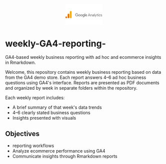 <p align="center">
  <img src="Week18/Google-Analytics-Logo.png" alt="GA4 Logo" width="120">
</p>

# weekly-GA4-reporting-
GA4-based weekly business reporting with ad hoc and ecommerce insights in Rmarkdown.


Welcome, this repository contains weekly business reporting  based on data from the GA4 demo store.
Each report answers 4–6 ad hoc business questions using GA4's interface.
Reports are presented as PDF documents and organized by week in separate folders within the repository.


Each weekly report includes:
- A brief summary of that week's data trends
- 4–6 clearly stated business questions
- Insights presented with visuals

## Objectives

- reporting workflows
- Analyze ecommerce performance using GA4
- Communicate insights through Rmarkdown reports


